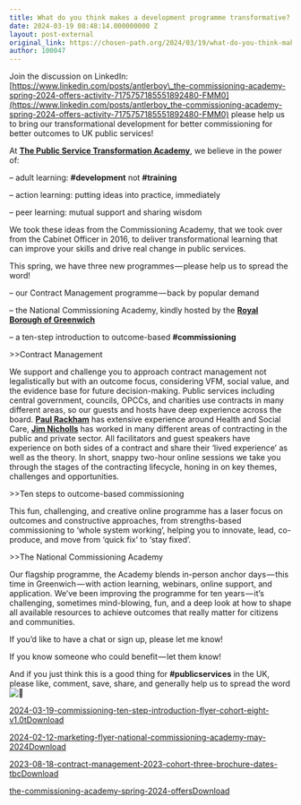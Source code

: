 ```yaml
---
title: What do you think makes a development programme transformative?
date: 2024-03-19 08:48:14.000000000 Z
layout: post-external
original_link: https://chosen-path.org/2024/03/19/what-do-you-think-makes-a-development-programme-transformative/
author: 100047
---
```


Join the discussion on LinkedIn: [https://www.linkedin.com/posts/antlerboy\_the-commissioning-academy-spring-2024-offers-activity-7175757185551892480-FMM0](https://www.linkedin.com/posts/antlerboy_the-commissioning-academy-spring-2024-offers-activity-7175757185551892480-FMM0) please help us to bring our transformational development for better commissioning for better outcomes to UK public services!

At [**The Public Service Transformation Academy**](https://www.linkedin.com/feed/), we believe in the power of:

– adult learning:  **#development**  not  **#training**

– action learning: putting ideas into practice, immediately

– peer learning: mutual support and sharing wisdom

We took these ideas from the Commissioning Academy, that we took over from the Cabinet Officer in 2016, to deliver transformational learning that can improve your skills and drive real change in public services.

This spring, we have three new programmes — please help us to spread the word!

– our Contract Management programme — back by popular demand

– the National Commissioning Academy, kindly hosted by the [**Royal Borough of Greenwich**](https://www.linkedin.com/feed/)

– a ten-step introduction to outcome-based  **#commissioning**

\>\>Contract Management

We support and challenge you to approach contract management not legalistically but with an outcome focus, considering VFM, social value, and the evidence base for future decision-making. Public services including central government, councils, OPCCs, and charities use contracts in many different areas, so our guests and hosts have deep experience across the board. [**Paul Rackham**](https://www.linkedin.com/feed/) has extensive experience around Health and Social Care, [**Jim Nicholls**](https://www.linkedin.com/feed/) has worked in many different areas of contracting in the public and private sector. All facilitators and guest speakers have experience on both sides of a contract and share their ‘lived experience’ as well as the theory. In short, snappy two-hour online sessions we take you through the stages of the contracting lifecycle, honing in on key themes, challenges and opportunities.

\>\>Ten steps to outcome-based commissioning

This fun, challenging, and creative online programme has a laser focus on outcomes and constructive approaches, from strengths-based commissioning to ‘whole system working’, helping you to innovate, lead, co-produce, and move from ‘quick fix’ to ‘stay fixed’.

\>\>The National Commissioning Academy

Our flagship programme, the Academy blends in-person anchor days — this time in Greenwich — with action learning, webinars, online support, and application. We’ve been improving the programme for ten years — it’s challenging, sometimes mind-blowing, fun, and a deep look at how to shape all available resources to achieve outcomes that really matter for citizens and communities.

If you’d like to have a chat or sign up, please let me know!

If you know someone who could benefit — let them know!

And if you just think this is a good thing for  **#publicservices**  in the UK, please like, comment, save, share, and generally help us to spread the word  ![🙂](https://s0.wp.com/wp-content/mu-plugins/wpcom-smileys/twemoji/2/72x72/1f642.png)

[2024-03-19-commissioning-ten-step-introduction-flyer-cohort-eight-v1.0t](https://chosen-path.org/wp-content/uploads/2024/03/2024-03-19-commissioning-ten-step-introduction-flyer-cohort-eight-v1.0t.pdf)[Download](https://chosen-path.org/wp-content/uploads/2024/03/2024-03-19-commissioning-ten-step-introduction-flyer-cohort-eight-v1.0t.pdf)

[2024-02-12-marketing-flyer-national-commissioning-academy-may-2024](https://chosen-path.org/wp-content/uploads/2024/03/2024-02-12-marketing-flyer-national-commissioning-academy-may-2024.pdf)[Download](https://chosen-path.org/wp-content/uploads/2024/03/2024-02-12-marketing-flyer-national-commissioning-academy-may-2024.pdf)

[2023-08-18-contract-management-2023-cohort-three-brochure-dates-tbc](https://chosen-path.org/wp-content/uploads/2024/03/2023-08-18-contract-management-2023-cohort-three-brochure-dates-tbc.pdf)[Download](https://chosen-path.org/wp-content/uploads/2024/03/2023-08-18-contract-management-2023-cohort-three-brochure-dates-tbc.pdf)

[the-commissioning-academy-spring-2024-offers](https://chosen-path.org/wp-content/uploads/2024/03/the-commissioning-academy-spring-2024-offers.pdf)[Download](https://chosen-path.org/wp-content/uploads/2024/03/the-commissioning-academy-spring-2024-offers.pdf)
